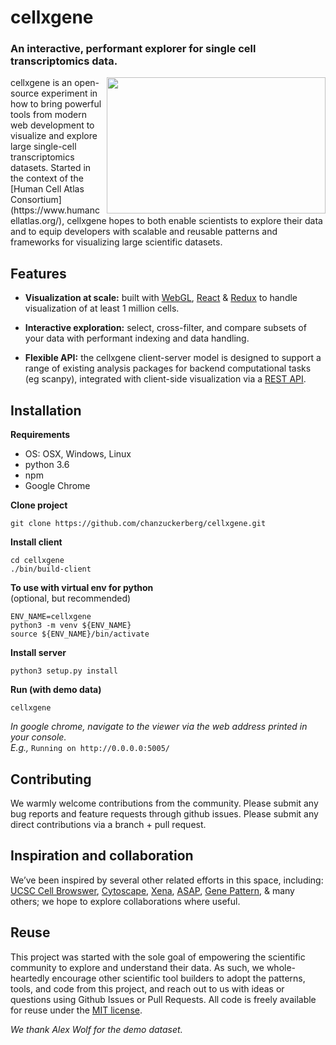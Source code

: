 # cellxgene

### An interactive, performant explorer for single cell transcriptomics data.

<img align="right" width="350" height="218" src="./example-dataset/cellxgene-demo.gif" pad="50px">
cellxgene is an open-source experiment in how to bring powerful tools from modern web development to visualize and explore large single-cell transcriptomics datasets.
Started in the context of the [Human Cell Atlas Consortium](https://www.humancellatlas.org/), cellxgene hopes to both enable scientists to explore their data and to equip developers with scalable and reusable patterns and frameworks for visualizing large scientific datasets.

## Features

* **Visualization at scale:** built with [WebGL](https://www.khronos.org/webgl/), [React](https://reactjs.org/) & [Redux](https://redux.js.org/) to handle visualization of at least 1 million cells.

* **Interactive exploration:** select, cross-filter, and compare subsets of your data with performant indexing and data handling.

* **Flexible API:** the cellxgene client-server model is designed to support a range of existing analysis packages for backend computational tasks (eg scanpy), integrated with client-side visualization via a [REST API](https://restfulapi.net/).


## Installation

**Requirements**
- OS: OSX, Windows, Linux
- python 3.6
- npm
- Google Chrome 

**Clone project**  
  
    git clone https://github.com/chanzuckerberg/cellxgene.git    

**Install client**  
  
    cd cellxgene
    ./bin/build-client  

**To use with virtual env for python**  
(optional, but recommended)  
  
    ENV_NAME=cellxgene  
    python3 -m venv ${ENV_NAME}  
    source ${ENV_NAME}/bin/activate  

**Install server**    
  
    python3 setup.py install  

**Run (with demo data)**  
  
    cellxgene   
*In google chrome, navigate to the viewer via the web address printed in your console.  
E.g.,* `Running on http://0.0.0.0:5005/`


## Contributing
We warmly welcome contributions from the community. Please submit any bug reports and feature requests through github issues. Please submit any direct contributions via a branch + pull request.

## Inspiration and collaboration
We’ve been inspired by several other related efforts in this space, including: [UCSC Cell Browswer](http://cells.ucsc.edu/), [Cytoscape](http://www.cytoscape.org/), [Xena](https://xena.ucsc.edu/), [ASAP](https://asap.epfl.ch/), [Gene Pattern](http://genepattern-notebook.org/), & many others; we hope to explore collaborations where useful.

## Reuse
This project was started with the sole goal of empowering the scientific community to explore and understand their data. As such, we whole-heartedly encourage other scientific tool builders to adopt the patterns, tools, and code from this project, and reach out to us with ideas or questions using Github Issues or Pull Requests. All code is freely available for reuse under the [MIT license](https://opensource.org/licenses/MIT).

*We thank Alex Wolf for the demo dataset.*
